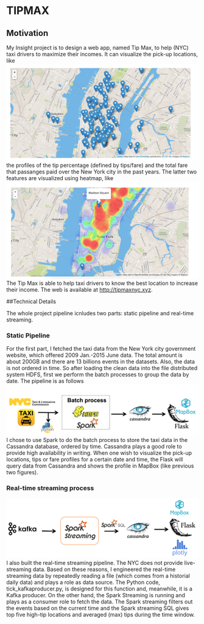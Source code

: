# TIPMAX

## Motivation

My Insight project is to design a web app, named Tip Max, to help (NYC) taxi drivers to maximize their incomes. It can visualize the pick-up locations, like ![](figures/fig1.png) the profiles of the tip percentage (defined by tips/fare) 
and the total fare that passanges paid over the New York city in the past years. The latter two features are visualized using heatmap, like ![](figures/fig2.png)The Tip Max is able to help taxi drivers to know the best location to increase their income. The web is available at http://tipmaxnyc.xyz.


##Technical Details

The whole project pipeline icnludes two parts: static pipeline and real-time streaming.

### Static Pipeline

For the first part, I fetched the taxi data from the New York city government website, which offered 2009 Jan.-2015 June data. The total amount is about 200GB and there are 13 billions events in the datasets. Also, the data is not ordered in time. So after loading the clean data into the file distributed system HDFS, first we perform the batch processes to group the data by date. The pipeline is as follows ![](figures/fig3.png)
I chose to use Spark to do the batch process to store the taxi data in the Cassandra database, ordered by time. Cassandra plays a good role to provide high availability in writing. When one wish to visualize the pick-up locations, tips or fare profiles for a certain date and time, the Flask will query data from Cassandra and shows the profile in MapBox (like previous two figures).

### Real-time streaming process 

![](figures/fig4.png)
I also built the real-time streaming pipeline. The NYC does not provide live-streaming data. Based on these reasons, I engineered the real-time streaming data by repeatedly reading a file (which comes from a historial daily data) and plays a role as data source. The Python code, tick_kafkaproducer.py, is designed for this function and, meanwhile, it is a Kafka producer. On the other hand, the Spark Streaming is running and plays as a consumer role to fetch the data. The Spark streaming filters out the events based on the current time and the Spark streaming SQL gives top five high-tip locations and averaged (max) tips during the time window.    
